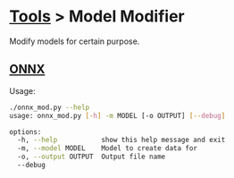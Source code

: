 # [Tools](/tools) > Model Modifier

Modify models for certain purpose.

## [ONNX](./onnx.py)
Usage:
```bash
./onnx_mod.py --help
usage: onnx_mod.py [-h] -m MODEL [-o OUTPUT] [--debug]

options:
  -h, --help           show this help message and exit
  -m, --model MODEL    Model to create data for
  -o, --output OUTPUT  Output file name
  --debug
```